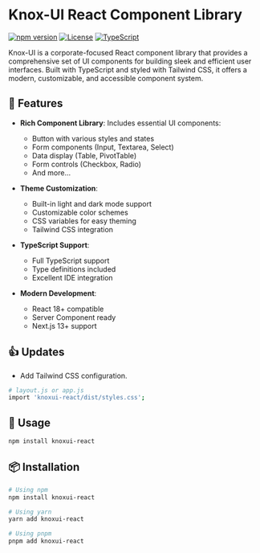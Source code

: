 # Knox-UI React Component Library

[![npm version](https://img.shields.io/npm/v/knoxui-react.svg)](https://www.npmjs.com/package/knoxui-react)
[![License](https://img.shields.io/badge/license-Apache--2.0-blue.svg)](https://github.com/CoderKnox/knoxui-react/blob/main/LICENSE)
[![TypeScript](https://img.shields.io/badge/TypeScript-97.8%25-blue)](https://github.com/CoderKnox/knoxui-react)

Knox-UI is a corporate-focused React component library that provides a comprehensive set of UI components for building sleek and efficient user interfaces. Built with TypeScript and styled with Tailwind CSS, it offers a modern, customizable, and accessible component system.

## 🌟 Features

- **Rich Component Library**: Includes essential UI components:
  - Button with various styles and states
  - Form components (Input, Textarea, Select)
  - Data display (Table, PivotTable)
  - Form controls (Checkbox, Radio)
  - And more...

- **Theme Customization**:
  - Built-in light and dark mode support
  - Customizable color schemes
  - CSS variables for easy theming
  - Tailwind CSS integration

- **TypeScript Support**:
  - Full TypeScript support
  - Type definitions included
  - Excellent IDE integration

- **Modern Development**:
  - React 18+ compatible
  - Server Component ready
  - Next.js 13+ support

## 👍 Updates

- Add Tailwind CSS configuration.

```bash
# layout.js or app.js
import 'knoxui-react/dist/styles.css';
```

## 🚀 Usage

```bash
npm install knoxui-react
```

## 📦 Installation

```bash
# Using npm
npm install knoxui-react

# Using yarn
yarn add knoxui-react

# Using pnpm
pnpm add knoxui-react
